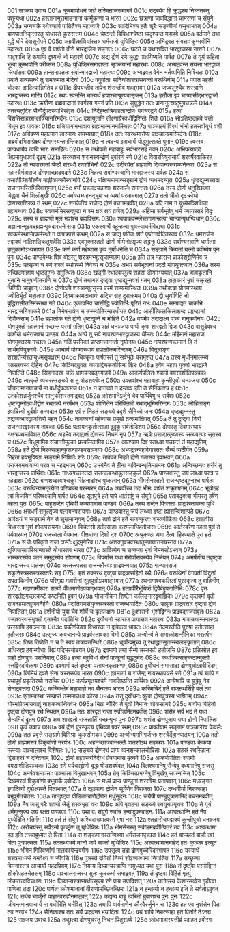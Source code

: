 001  सञ्जय उवाच
001a क्रूरमायोधनं जज्ञे तस्मिन्राजसमागमे
001c रुद्रस्येव हि क्रुद्धस्य निघ्नतस्तु पशून्यथा
002a हस्तानामुत्तमाङ्गानां कार्मुकाणां च भारत
002c छत्राणां चापविद्धानां चामराणां च संयुगे
003a भग्नचक्रै रथैश्चापि पातितैश्च महाध्वजैः
003c सादिभिश्च हतैः शूरैः सङ्कीर्णा वसुधाभवत्
004a बाणपातनिकृत्तास्तु योधास्ते कुरुसत्तम
004c चेष्टन्तो विविधाश्चेष्टा व्यदृश्यन्त महाहवे
005a वर्तमाने तथा युद्धे घोरे देवासुरोपमे
005c अब्रवीत्क्षत्रियांस्तत्र धर्मराजो युधिष्ठिरः
005e अभिद्रवत संयत्ताः कुम्भयोनिं महारथाः
006a एष वै पार्षतो वीरो भारद्वाजेन सङ्गतः
006c घटते च यथाशक्ति भारद्वाजस्य नाशने
007a यादृशानि हि रूपाणि दृश्यन्ते नो महारणे
007c अद्य द्रोणं रणे क्रुद्धः पातयिष्यति पार्षतः
007e ते यूयं सहिता भूत्वा कुम्भयोनिं परीप्सत
008a युधिष्ठिरसमाज्ञप्ताः सृञ्जयानां महारथाः
008c अभ्यद्रवन्त संयत्ता भारद्वाजं जिघांसवः
009a तान्समापततः सर्वान्भारद्वाजो महारथः
009c अभ्यद्रवत वेगेन मर्तव्यमिति निश्चितः
010a प्रयाते सत्यसन्धे तु समकम्पत मेदिनी
010c ववुर्वाताः सनिर्घातास्त्रासयन्तो वरूथिनीम्
011a पपात महती चोल्का आदित्यान्निर्गतेव ह
011c दीपयन्तीव तापेन शंसन्तीव महद्भयम्
012a जज्वलुश्चैव शस्त्राणि भारद्वाजस्य मारिष
012c रथाः स्वनन्ति चात्यर्थं हयाश्चाश्रूण्यवासृजन्
013a हतौजा इव चाप्यासीद्भारद्वाजो महारथः
013c ऋषीणां ब्रह्मवादानां स्वर्गस्य गमनं प्रति
013e सुयुद्धेन ततः प्राणानुत्स्रष्टुमुपचक्रमे
014a ततश्चतुर्दिशं सैन्यैर्द्रुपदस्याभिसंवृतः
014c निर्दहन्क्षत्रियव्रातान्द्रोणः पर्यचरद्रणे
015a हत्वा विंशतिसाहस्रान्क्षत्रियानरिमर्दनः
015c दशायुतानि तीक्ष्णाग्रैरवधीद्विशिखैः शितैः
016a सोऽतिष्ठदाहवे यत्तो विधूम इव पावकः
016c क्षत्रियाणामभावाय ब्राह्ममात्मानमास्थितः
017a पाञ्चाल्यं विरथं भीमो हतसर्वायुधं वशी
017c अविषण्णं महात्मानं त्वरमाणः समभ्ययात्
018a ततः स्वरथमारोप्य पाञ्चाल्यमरिमर्दनः
018c अब्रवीदभिसम्प्रेक्ष्य द्रोणमस्यन्तमन्तिकात्
019a न त्वदन्य इहाचार्यं योद्धुमुत्सहते पुमान्
019c त्वरस्व प्राग्वधायैव त्वयि भारः समाहितः
020a स तथोक्तो महाबाहुः सर्वभारसहं नवम्
020c अभिपत्याददे क्षिप्रमायुधप्रवरं दृढम्
021a संरब्धश्च शरानस्यन्द्रोणं दुर्वारणं रणे
021c विवारयिषुराचार्यं शरवर्षैरवाकिरत्
022a तौ न्यवारयतां श्रेष्ठौ संरब्धौ रणशोभिनौ
022c उदीरयेतां ब्राह्माणि दिव्यान्यस्त्राण्यनेकशः
023a स महास्त्रैर्महाराज द्रोणमाच्छादयद्रणे
023c निहत्य सर्वाण्यस्त्राणि भारद्वाजस्य पार्षतः
024a स वसातीञ्शिबींश्चैव बाह्लीकान्कौरवानपि
024c रक्षिष्यमाणान्सङ्ग्रामे द्रोणं व्यधमदच्युतः
025a धृष्टद्युम्नस्तदा राजन्गभस्तिभिरिवांशुमान्
025c बभौ प्रच्छादयन्नाशाः शरजालैः समन्ततः
026a तस्य द्रोणो धनुश्छित्त्वा विद्ध्वा चैनं शिलीमुखैः
026c मर्माण्यभ्यहनद्भूयः स व्यथां परमामगात्
027a ततो भीमो दृढक्रोधो द्रोणस्याश्लिष्य तं रथम्
027c शनकैरिव राजेन्द्र द्रोणं वचनमब्रवीत्
028a यदि नाम न युध्येरञ्शिक्षिता ब्रह्मबन्धवः
028c स्वकर्मभिरसन्तुष्टा न स्म क्षत्रं क्षयं व्रजेत्
029a अहिंसा सर्वभूतेषु धर्मं ज्यायस्तरं विदुः
029c तस्य च ब्राह्मणो मूलं भवांश्च ब्रह्मवित्तमः
030a श्वपाकवन्म्लेच्छगणान्हत्वा चान्यान्पृथग्विधान्
030c अज्ञानान्मूढवद्ब्रह्मन्पुत्रदारधनेप्सया
031a एकस्यार्थे बहून्हत्वा पुत्रस्याधर्मविद्यथा
031c स्वकर्मस्थान्विकर्मस्थो न व्यपत्रपसे कथम्
032a स चाद्य पतितः शेते पृष्टेनावेदितस्तव
032c धर्मराजेन तद्वाक्यं नातिशङ्कितुमर्हसि
033a एवमुक्तस्ततो द्रोणो भीमेनोत्सृज्य तद्धनुः
033c सर्वाण्यस्त्राणि धर्मात्मा हातुकामोऽभ्यभाषत
033e कर्ण कर्ण महेष्वास कृप दुर्योधनेति च
034a सङ्ग्रामे क्रियतां यत्नो ब्रवीम्येष पुनः पुनः
034c पाण्डवेभ्यः शिवं वोऽस्तु शस्त्रमभ्युत्सृजाम्यहम्
035a इति तत्र महाराज प्राक्रोशद्द्रौणिमेव च
035c उत्सृज्य च रणे शस्त्रं रथोपस्थे निवेश्य च
035e अभयं सर्वभूतानां प्रददौ योगयुक्तवान्
036a तस्य तच्छिद्रमाज्ञाय धृष्टद्युम्नः समुत्थितः
036c खड्गी रथादवप्लुत्य सहसा द्रोणमभ्ययात्
037a हाहाकृतानि भूतानि मानुषाणीतराणि च
037c द्रोणं तथागतं दृष्ट्वा धृष्टद्युम्नवशं गतम्
038a हाहाकारं भृशं चक्रुरहो धिगिति चाब्रुवन्
038c द्रोणोऽपि शस्त्राण्युत्सृज्य परमं साम्यमास्थितः
039a तथोक्त्वा योगमास्थाय ज्योतिर्भूतो महातपाः
039c दिवमाक्रामदाचार्यः सद्भिः सह दुराक्रमम्
040a द्वौ सूर्याविति नो बुद्धिरासीत्तस्मिंस्तथा गते
040c एकाग्रमिव चासीद्धि ज्योतिर्भिः पूरितं नभः
040e समपद्यत चार्काभे भारद्वाजनिशाकरे
041a निमेषमात्रेण च तज्ज्योतिरन्तरधीयत
041c आसीत्किलकिलाशब्दः प्रहृष्टानां दिवौकसाम्
041e ब्रह्मलोकं गते द्रोणे धृष्टद्युम्ने च मोहिते
042a वयमेव तदाद्राक्ष्म पञ्च मानुषयोनयः
042c योगयुक्तं महात्मानं गच्छन्तं परमां गतिम्
043a अहं धनञ्जयः पार्थः कृपः शारद्वतो द्विजः
043c वासुदेवश्च वार्ष्णेयो धर्मराजश्च पाण्डवः
044a अन्ये तु सर्वे नापश्यन्भारद्वाजस्य धीमतः
044c महिमानं महाराज योगमुक्तस्य गच्छतः
045a गतिं परमिकां प्राप्तमजानन्तो नृयोनयः
045c नापश्यन्गच्छमानं हि तं सार्धमृषिपुङ्गवैः
045e आचार्यं योगमास्थाय ब्रह्मलोकमरिन्दमम्
046a वितुन्नाङ्गं शरशतैर्न्यस्तायुधमसृक्क्षरम्
046c धिक्कृतः पार्षतस्तं तु सर्वभूतैः परामृशत्
047a तस्य मूर्धानमालम्ब्य गतसत्त्वस्य देहिनः
047c किञ्चिदब्रुवतः कायाद्विचकर्तासिना शिरः
048a हर्षेण महता युक्तो भारद्वाजे निपातिते
048c सिंहनादरवं चक्रे भ्रामयन्खड्गमाहवे
049a आकर्णपलितः श्यामो वयसाशीतिपञ्चकः
049c त्वत्कृते व्यचरत्सङ्ख्ये स तु षोडशवर्षवत्
050a उक्तवांश्च महाबाहुः कुन्तीपुत्रो धनञ्जयः
050c जीवन्तमानयाचार्यं मा वधीर्द्रुपदात्मज
051a न हन्तव्यो न हन्तव्य इति ते सैनिकाश्च ह
051c उत्क्रोशन्नर्जुनश्चैव सानुक्रोशस्तमाद्रवत्
052a क्रोशमानेऽर्जुने चैव पार्थिवेषु च सर्वशः
052c धृष्टद्युम्नोऽवधीद्द्रोणं रथतल्पे नरर्षभम्
053a शोणितेन परिक्लिन्नो रथाद्भूमिमरिन्दमः
053c लोहिताङ्ग इवादित्यो दुर्दर्शः समपद्यत
053e एवं तं निहतं सङ्ख्ये ददृशे सैनिको जनः
054a धृष्टद्युम्नस्तु तद्राजन्भारद्वाजशिरो महत्
054c तावकानां महेष्वासः प्रमुखे तत्समाक्षिपत्
055a ते तु दृष्ट्वा शिरो राजन्भारद्वाजस्य तावकाः
055c पलायनकृतोत्साहा दुद्रुवुः सर्वतोदिशम्
056a द्रोणस्तु दिवमास्थाय नक्षत्रपथमाविशत्
056c अहमेव तदाद्राक्षं द्रोणस्य निधनं नृप
057a ऋषेः प्रसादात्कृष्णस्य सत्यवत्याः सुतस्य च
057c विधूमामिव संयान्तीमुल्कां प्रज्वलितामिव
057e अपश्याम दिवं स्तब्ध्वा गच्छन्तं तं महाद्युतिम्
058a हते द्रोणे निरुत्साहान्कुरून्पाण्डवसृञ्जयाः
058c अभ्यद्रवन्महावेगास्ततः सैन्यं व्यदीर्यत
059a निहता हयभूयिष्ठाः सङ्ग्रामे निशितैः शरैः
059c तावका निहते द्रोणे गतासव इवाभवन्
060a पराजयमथावाप्य परत्र च महद्भयम्
060c उभयेनैव ते हीना नाविन्दन्धृतिमात्मनः
061a अन्विच्छन्तः शरीरं तु भारद्वाजस्य पार्थिवाः
061c नाध्यगच्छंस्तदा राजन्कबन्धायुतसङ्कुले
062a पाण्डवास्तु जयं लब्ध्वा परत्र च महद्यशः
062c बाणशब्दरवांश्चक्रुः सिंहनादांश्च पुष्कलान्
063a भीमसेनस्ततो राजन्धृष्टद्युम्नश्च पार्षतः
063c वरूथिन्यामनृत्येतां परिष्वज्य परस्परम्
064a अब्रवीच्च तदा भीमः पार्षतं शत्रुतापनम्
064c भूयोऽहं त्वां विजयिनं परिष्वक्ष्यामि पार्षत
064e सूतपुत्रे हते पापे धार्तराष्ट्रे च संयुगे
065a एतावदुक्त्वा भीमस्तु हर्षेण महता युतः
065c बाहुशब्देन पृथिवीं कम्पयामास पाण्डवः
066a तस्य शब्देन वित्रस्ताः प्राद्रवंस्तावका युधि
066c क्षत्रधर्मं समुत्सृज्य पलायनपरायणाः
067a पाण्डवास्तु जयं लब्ध्वा हृष्टा ह्यासन्विशाम्पते
067c अरिक्षयं च सङ्ग्रामे तेन ते सुखमाप्नुवन्
068a ततो द्रोणे हते राजन्कुरवः शस्त्रपीडिताः
068c हतप्रवीरा विध्वस्ता भृशं शोकपरायणाः
069a विचेतसो हतोत्साहाः कश्मलाभिहतौजसः
069c आर्तस्वरेण महता पुत्रं ते पर्यवारयन्
070a रजस्वला वेपमाना वीक्षमाणा दिशो दश
070c अश्रुकण्ठा यथा दैत्या हिरण्याक्षे पुरा हते
071a स तैः परिवृतो राजा त्रस्तैः क्षुद्रमृगैरिव
071c अशक्नुवन्नवस्थातुमपायात्तनयस्तव
072a क्षुत्पिपासापरिश्रान्तास्ते योधास्तव भारत
072c आदित्येन च सन्तप्ता भृशं विमनसोऽभवन्
073a भास्करस्येव पतनं समुद्रस्येव शोषणम्
073c विपर्यासं यथा मेरोर्वासवस्येव निर्जयम्
074a अमर्षणीयं तद्दृष्ट्वा भारद्वाजस्य पातनम्
074c त्रस्तरूपतरा राजन्कौरवाः प्राद्रवन्भयात्
075a गान्धारराजः शकुनिस्त्रस्तस्त्रस्ततरैः सह
075c हतं रुक्मरथं दृष्ट्वा प्राद्रवत्सहितो रथैः
076a वरूथिनीं वेगवतीं विद्रुतां सपताकिनीम्
076c परिगृह्य महासेनां सूतपुत्रोऽपयाद्भयात्
077a रथनागाश्वकलिलां पुरस्कृत्य तु वाहिनीम्
077c मद्राणामीश्वरः शल्यो वीक्षमाणोऽपयाद्भयात्
078a हतप्रवीरैर्भूयिष्ठं द्विपैर्बहुपदातिभिः
078c वृतः शारद्वतोऽगच्छत्कष्टं कष्टमिति ब्रुवन्
079a भोजानीकेन शिष्टेन कलिङ्गारट्टबाह्लिकैः
079c कृतवर्मा वृतो राजन्प्रायात्सुजवनैर्हयैः
080a पदातिगणसंयुक्तस्त्रस्तो राजन्भयार्दितः
080c उलूकः प्राद्रवत्तत्र दृष्ट्वा द्रोणं निपातितम्
081a दर्शनीयो युवा चैव शौर्ये च कृतलक्षणः
081c दुःशासनो भृशोद्विग्नः प्राद्रवद्गजसंवृतः
082a गजाश्वरथसंयुक्तो वृतश्चैव पदातिभिः
082c दुर्योधनो महाराज प्रायात्तत्र महारथः
083a गजान्रथान्समारुह्य परस्यापि हयाञ्जनाः
083c प्रकीर्णकेशा विध्वस्ता न द्वावेकत्र धावतः
084a नेदमस्तीति पुरुषा हतोत्साहा हतौजसः
084c उत्सृज्य कवचानन्ये प्राद्रवंस्तावका विभो
085a अन्योन्यं ते समाक्रोशन्सैनिका भरतर्षभ
085c तिष्ठ तिष्ठेति न च ते स्वयं तत्रावतस्थिरे
086a धुर्यान्प्रमुच्य तु रथाद्धतसूतान्स्वलङ्कृतान्
086c अधिरुह्य हयान्योधाः क्षिप्रं पद्भिरचोदयन्
087a द्रवमाणे तथा सैन्ये त्रस्तरूपे हतौजसि
087c प्रतिस्रोत इव ग्राहो द्रोणपुत्रः परानियात्
088a हत्वा बहुविधां सेनां पाण्डूनां युद्धदुर्मदः
088c कथञ्चित्सङ्कटान्मुक्तो मत्तद्विरदविक्रमः
089a द्रवमाणं बलं दृष्ट्वा पलायनकृतक्षणम्
089c दुर्योधनं समासाद्य द्रोणपुत्रोऽब्रवीदिदम्
090a किमियं द्रवते सेना त्रस्तरूपेव भारत
090c द्रवमाणां च राजेन्द्र नावस्थापयसे रणे
091a त्वं चापि न यथापूर्वं प्रकृतिस्थो नराधिप
091c कर्णप्रभृतयश्चेमे नावतिष्ठन्ति पार्थिवाः
092a अन्येष्वपि च युद्धेषु नैव सेनाद्रवत्तदा
092c कच्चित्क्षेमं महाबाहो तव सैन्यस्य भारत
093a कस्मिन्निदं हते राजन्रथसिंहे बलं तव
093c एतामवस्थां सम्प्राप्तं तन्ममाचक्ष्व कौरव
094a तत्तु दुर्योधनः श्रुत्वा द्रोणपुत्रस्य भाषितम्
094c घोरमप्रियमाख्यातुं नाशकत्पार्थिवर्षभः
095a भिन्ना नौरिव ते पुत्रो निमग्नः शोकसागरे
095c बाष्पेण पिहितो दृष्ट्वा द्रोणपुत्रं रथे स्थितम्
096a ततः शारद्वतं राजा सव्रीडमिदमब्रवीत्
096c शंसेह सर्वं भद्रं ते यथा सैन्यमिदं द्रुतम्
097a अथ शारद्वतो राजन्नार्तिं गच्छन्पुनः पुनः
097c शशंस द्रोणपुत्राय यथा द्रोणो निपातितः
098  कृप उवाच
098a वयं द्रोणं पुरस्कृत्य पृथिव्यां प्रवरं रथम्
098c प्रावर्तयाम सङ्ग्रामं पाञ्चालैरेव केवलैः
099a ततः प्रवृत्ते सङ्ग्रामे विमिश्राः कुरुसोमकाः
099c अन्योन्यमभिगर्जन्तः शस्त्रैर्देहानपातयन्
100a ततो द्रोणो ब्राह्ममस्त्रं विकुर्वाणो नरर्षभः
100c अहनच्छात्रवान्भल्लैः शतशोऽथ सहस्रशः
101a पाण्डवाः केकया मत्स्याः पाञ्चालाश्च विशेषतः
101c सङ्ख्ये द्रोणरथं प्राप्य व्यनशन्कालचोदिताः
102a सहस्रं रथसिंहानां द्विसाहस्रं च दन्तिनाम्
102c द्रोणो ब्रह्मास्त्रनिर्दग्धं प्रेषयामास मृत्यवे
103a आकर्णपलितः श्यामो वयसाशीतिपञ्चकः
103c रणे पर्यचरद्द्रोणो वृद्धः षोडशवर्षवत्
104a क्लिश्यमानेषु सैन्येषु वध्यमानेषु राजसु
104c अमर्षवशमापन्नाः पाञ्चाला विमुखाभवन्
105a तेषु किञ्चित्प्रभग्नेषु विमुखेषु सपत्नजित्
105c दिव्यमस्त्रं विकुर्वाणो बभूवार्क इवोदितः
106a स मध्यं प्राप्य पाण्डूनां शररश्मिः प्रतापवान्
106c मध्यङ्गत इवादित्यो दुष्प्रेक्ष्यस्ते पिताभवत्
107a ते दह्यमाना द्रोणेन सूर्येणेव विराजता
107c दग्धवीर्या निरुत्साहा बभूवुर्गतचेतसः
108a तान्दृष्ट्वा पीडितान्बाणैर्द्रोणेन मधुसूदनः
108c जयैषी पाण्डुपुत्राणामिदं वचनमब्रवीत्
109a नैष जातु परैः शक्यो जेतुं शस्त्रभृतां वरः
109c अपि वृत्रहणा सङ्ख्ये रथयूथपयूथपः
110a ते यूयं धर्ममुत्सृज्य जयं रक्षत पाण्डवाः
110c यथा वः संयुगे सर्वान्न हन्याद्रुक्मवाहनः
111a अश्वत्थाम्नि हते नैष युध्येदिति मतिर्मम
111c हतं तं संयुगे कश्चिदाख्यात्वस्मै मृषा नरः
112a एतन्नारोचयद्वाक्यं कुन्तीपुत्रो धनञ्जयः
112c अरोचयंस्तु सर्वेऽन्ये कृच्छ्रेण तु युधिष्ठिरः
113a भीमसेनस्तु सव्रीडमब्रवीत्पितरं तव
113c अश्वत्थामा हत इति तच्चाबुध्यत ते पिता
114a स शङ्कमानस्तन्मिथ्या धर्मराजमपृच्छत
114c हतं वाप्यहतं वाजौ त्वां पिता पुत्रवत्सलः
115a तदतथ्यभये मग्नो जये सक्तो युधिष्ठिरः
115c अश्वत्थामानमाहेदं हतः कुञ्जर इत्युत
115e भीमेन गिरिवर्ष्माणं मालवस्येन्द्रवर्मणः
116a उपसृत्य तदा द्रोणमुच्चैरिदमभाषत
116c यस्यार्थे शस्त्रमाधत्से यमवेक्ष्य च जीवसि
116e पुत्रस्ते दयितो नित्यं शोऽश्वत्थामा निपातितः
117a तच्छ्रुत्वा विमनास्तत्र आचार्यो महदप्रियम्
117c नियम्य दिव्यान्यस्त्राणि नायुध्यत यथा पुरा
118a तं दृष्ट्वा परमोद्विग्नं शोकोपहतचेतसम्
118c पाञ्चालराजस्य सुतः क्रूरकर्मा समाद्रवत्
119a तं दृष्ट्वा विहितं मृत्युं लोकतत्त्वविचक्षणः
119c दिव्यान्यस्त्राण्यथोत्सृज्य रणे प्राय उपाविशत्
120a ततोऽस्य केशान्सव्येन गृहीत्वा पाणिना तदा
120c पार्षतः क्रोशमानानां वीराणामच्छिनच्छिरः
121a न हन्तव्यो न हन्तव्य इति ते सर्वतोऽब्रुवन्
121c तथैव चार्जुनो वाहादवरुह्यैनमाद्रवत्
122a उद्यम्य बाहू त्वरितो ब्रुवाणश्च पुनः पुनः
122c जीवन्तमानयाचार्यं मा वधीरिति धर्मवित्
123a तथापि वार्यमाणेन कौरवैरर्जुनेन च
123c हत एव नृशंसेन पिता तव नरर्षभ
124a सैनिकाश्च ततः सर्वे प्राद्रवन्त भयार्दिताः
124c वयं चापि निरुत्साहा हते पितरि तेऽनघ
125  सञ्जय उवाच
125a तच्छ्रुत्वा द्रोणपुत्रस्तु निधनं पितुराहवे
125c क्रोधमाहारयत्तीव्रं पदाहत इवोरगः

